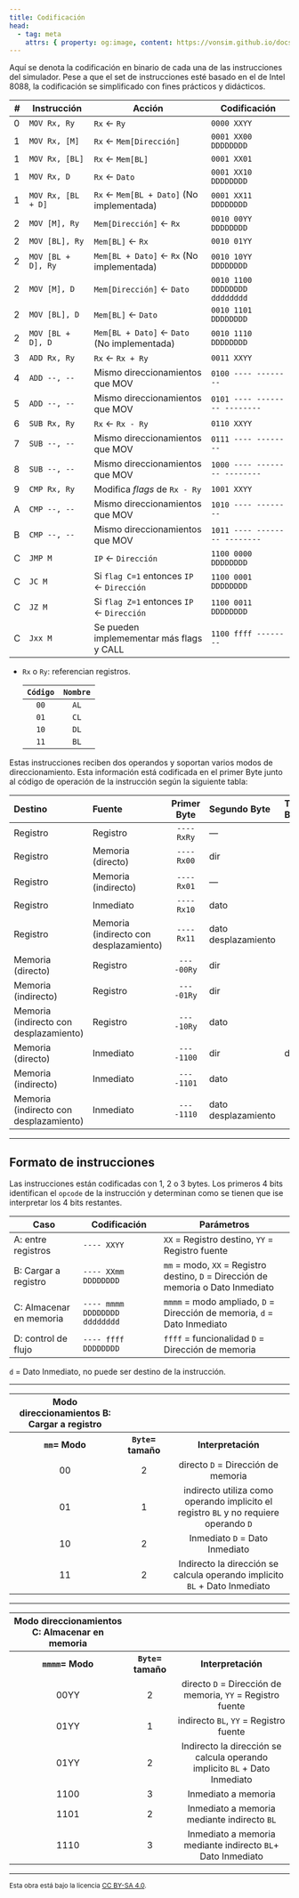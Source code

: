 ```yaml
---
title: Codificación
head:
  - tag: meta
    attrs: { property: og:image, content: https://vonsim.github.io/docs/og/codification.png }
---
```


Aquí se denota la codificación en binario de cada una de las instrucciones del simulador. Pese a que el set de instrucciones esté basado en el de Intel 8088, la codificación se simplificado con fines prácticos y didácticos.

| # | Instrucción        | Acción                                                             | Codificación                  |
| - | ---                | ---                                                                | ---                           |
| 0 | `MOV Rx, Ry`       | `Rx` $\leftarrow$ `Ry`                                             | `0000 XXYY`                   |
| 1 | `MOV Rx, [M]`      | `Rx` $\leftarrow$ `Mem[Dirección]`                                 | `0001 XX00 DDDDDDDD`          |
| 1 | `MOV Rx, [BL]`     | `Rx` $\leftarrow$ `Mem[BL]`                                        | `0001 XX01`                   |
| 1 | `MOV Rx, D`        | `Rx` $\leftarrow$ `Dato`                                           | `0001 XX10 DDDDDDDD`          |
| 1 | `MOV Rx, [BL + D]` | `Rx` $\leftarrow$ `Mem[BL + Dato]`      (No implementada)          | `0001 XX11 DDDDDDDD`          |
| 2 | `MOV [M], Ry`      | `Mem[Dirección]` $\leftarrow$ `Rx`                                 | `0010 00YY DDDDDDDD`          |
| 2 | `MOV [BL], Ry`     | `Mem[BL]` $\leftarrow$ `Rx`                                        | `0010 01YY`                   |
| 2 | `MOV [BL + D], Ry` | `Mem[BL + Dato]` $\leftarrow$ `Rx`     (No implementada)           | `0010 10YY DDDDDDDD`          |
| 2 | `MOV [M], D`       | `Mem[Dirección]` $\leftarrow$ `Dato`                               | `0010 1100 DDDDDDDD dddddddd` |
| 2 | `MOV [BL], D`      | `Mem[BL]` $\leftarrow$ `Dato`                                      | `0010 1101 DDDDDDDD`          |
| 2 | `MOV [BL + D], D`  | `Mem[BL + Dato]` $\leftarrow$ `Dato`   (No implementada)           | `0010 1110 DDDDDDDD`          |
| 3 | `ADD Rx, Ry`       | `Rx` $\leftarrow$ `Rx + Ry`                                        | `0011 XXYY`                   |
| 4 | `ADD --, --`       | Mismo direccionamientos que MOV                                    | `0100 ---- --------`          |
| 5 | `ADD --, --`       | Mismo direccionamientos que MOV                                    | `0101 ---- -------- --------` |
| 6 | `SUB Rx, Ry`       | `Rx` $\leftarrow$ `Rx - Ry`                                        | `0110 XXYY`                   |
| 7 | `SUB --, --`       | Mismo direccionamientos que MOV                                    | `0111 ---- --------`          |
| 8 | `SUB --, --`       | Mismo direccionamientos que MOV                                    | `1000 ---- -------- --------` |
| 9 | `CMP Rx, Ry`       | Modifica *flags* de `Rx - Ry`                                      | `1001 XXYY`                   |
| A | `CMP --, --`       | Mismo direccionamientos que MOV                                    | `1010 ---- --------`          |
| B | `CMP --, --`       | Mismo direccionamientos que MOV                                    | `1011 ---- -------- --------` |
| C | `JMP M`            | `IP` $\leftarrow$ `Dirección`                                      | `1100 0000 DDDDDDDD`          |
| C | `JC M`             | Si `flag C=1` entonces `IP` $\leftarrow$ `Dirección`               | `1100 0001 DDDDDDDD`          |
| C | `JZ M`             | Si `flag Z=1` entonces `IP` $\leftarrow$ `Dirección`               | `1100 0011 DDDDDDDD`          |
| C | `Jxx M`            | Se pueden implemementar más flags y CALL                           | `1100 ffff --------`          |


- `Rx` o `Ry`: referencian registros.

  | `Código` | `Nombre` | 
  | :---: | :---: | 
  | `00` | `AL`  | 
  | `01` | `CL`  | 
  | `10` | `DL`  |
  | `11` | `BL`  | 
  
Estas instrucciones reciben dos operandos y soportan varios modos de direccionamiento. Esta información está codificada en el primer Byte junto al código de operación de la instrucción según la siguiente tabla:

| Destino                                | Fuente                                 |  Primer Byte | Segundo Byte                             |Tercer Byte
| :------------------------------------- | :------------------------------------- | :----------: | :--------------------------------------- | :--------------------------------------- |
| Registro                               | Registro                               |  `----RxRy`  | —                                        |
| Registro                               | Memoria (directo)                      |  `----Rx00`  | dir                                      |
| Registro                               | Memoria (indirecto)                    |  `----Rx01`  | —                                        |
| Registro                               | Inmediato                              |  `----Rx10`  | dato                                     |
| Registro                               | Memoria (indirecto con desplazamiento) |  `----Rx11`  | dato desplazamiento                      |
| Memoria (directo)                      | Registro                               |  `----00Ry`  | dir                                      |
| Memoria (indirecto)                    | Registro                               |  `----01Ry`  | dir                                      |
| Memoria (indirecto con desplazamiento) | Registro                               |  `----10Ry`  | dato                                     |
| Memoria (directo)                      | Inmediato                              |  `----1100`  | dir                                      |dato
| Memoria (indirecto)                    | Inmediato                              |  `----1101`  | dato                                     |
| Memoria (indirecto con desplazamiento) | Inmediato                              |  `----1110`  | dato desplazamiento                      |

---
## Formato de instrucciones
Las instrucciones están codificadas con 1, 2 o 3 bytes. Los primeros 4 bits identifican el `opcode` de la instrucción y determinan como se tienen que ise interpretar los 4 bits restantes. 

| Caso | Codificación | Parámetros |
| --- | --- | --- |
| A: entre registros | `---- XXYY` | `XX` = Registro destino, `YY` = Registro fuente |
| B: Cargar a registro  | `---- XXmm DDDDDDDD` | `mm` = modo, `XX` = Registro destino, `D` = Dirección de memoria o Dato Inmediato |
| C: Almacenar en memoria | `---- mmmm DDDDDDDD dddddddd` | `mmmm` = modo ampliado, `D` = Dirección de memoria,  `d` = Dato Inmediato |
| D: control de flujo  | `---- ffff DDDDDDDD` | `ffff` = funcionalidad `D` = Dirección de memoria |

 `d` = Dato Inmediato, no puede ser destino de la instrucción.

---

| Modo direccionamientos B: Cargar a registro  |  |  |
| :---: | :---: | :---: |
| **`mm`= Modo** | **`Byte`= tamaño** | **Interpretación** |
| 00 |  2 |directo `D` = Dirección de memoria |
| 01 |  1 |indirecto utiliza como operando implicito el registro `BL` y no requiere operando `D` |
| 10 |  2 |Inmediato `D` = Dato Inmediato |
| 11 |  2 |Indirecto la dirección se calcula operando implicito `BL` + Dato Inmediato|

---

| Modo direccionamientos C: Almacenar en memoria  |  |  |
| :---: | :---: | :---: |
| **`mmmm`= Modo** | **`Byte`= tamaño** | **Interpretación** |
| 00YY |  2 |directo `D` = Dirección de memoria, `YY` = Registro fuente |
| 01YY |  1 |indirecto `BL`, `YY` = Registro fuente|
| 01YY |  2 |Indirecto la dirección se calcula operando implicito `BL` + Dato Inmediato |
| 1100 |  3 |Inmediato a memoria|
| 1101 |  2 |Inmediato a memoria mediante indirecto `BL`|
| 1110 |  3 |Inmediato a memoria mediante indirecto `BL`+ Dato Inmediato |

---


<small>Esta obra está bajo la licencia <a target="_blank" rel="license noopener noreferrer" href="http://creativecommons.org/licenses/by-sa/4.0/">CC BY-SA 4.0</a>.</small>
